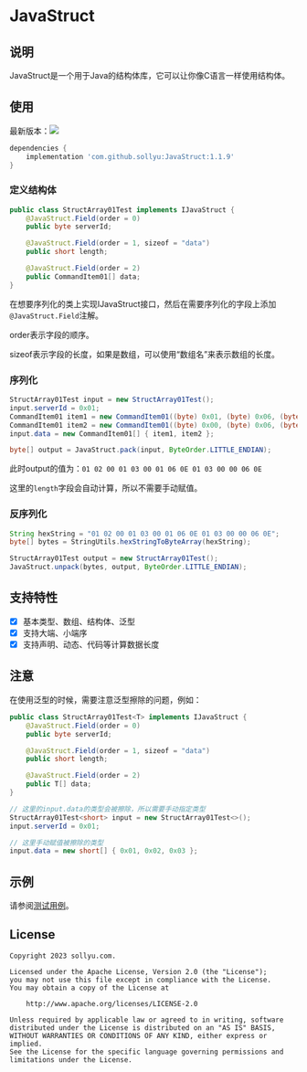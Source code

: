 # JavaStruct

## 说明

JavaStruct是一个用于Java的结构体库，它可以让你像C语言一样使用结构体。

## 使用

最新版本：[![](https://jitpack.io/v/sollyu/JavaStruct.svg)](https://jitpack.io/#sollyu/JavaStruct)

```gradle
dependencies {
    implementation 'com.github.sollyu:JavaStruct:1.1.9'
}
```

### 定义结构体

```java
public class StructArray01Test implements IJavaStruct {
    @JavaStruct.Field(order = 0)
    public byte serverId;

    @JavaStruct.Field(order = 1, sizeof = "data")
    public short length;

    @JavaStruct.Field(order = 2)
    public CommandItem01[] data;
}
```

在想要序列化的类上实现IJavaStruct接口，然后在需要序列化的字段上添加`@JavaStruct.Field`注解。

order表示字段的顺序。

sizeof表示字段的长度，如果是数组，可以使用“数组名”来表示数组的长度。

### 序列化

```java
StructArray01Test input = new StructArray01Test();
input.serverId = 0x01;
CommandItem01 item1 = new CommandItem01((byte) 0x01, (byte) 0x06, (byte) 0x0E);
CommandItem01 item2 = new CommandItem01((byte) 0x00, (byte) 0x06, (byte) 0x0E);
input.data = new CommandItem01[] { item1, item2 };

byte[] output = JavaStruct.pack(input, ByteOrder.LITTLE_ENDIAN);
```

此时output的值为：`01 02 00 01 03 00 01 06 0E 01 03 00 00 06 0E`

这里的`length`字段会自动计算，所以不需要手动赋值。

### 反序列化

```java
String hexString = "01 02 00 01 03 00 01 06 0E 01 03 00 00 06 0E";
byte[] bytes = StringUtils.hexStringToByteArray(hexString);

StructArray01Test output = new StructArray01Test();
JavaStruct.unpack(bytes, output, ByteOrder.LITTLE_ENDIAN);
```

## 支持特性

- [x] 基本类型、数组、结构体、泛型
- [x] 支持大端、小端序
- [x] 支持声明、动态、代码等计算数据长度

## 注意

在使用泛型的时候，需要注意泛型擦除的问题，例如：

```java
public class StructArray01Test<T> implements IJavaStruct {
    @JavaStruct.Field(order = 0)
    public byte serverId;

    @JavaStruct.Field(order = 1, sizeof = "data")
    public short length;

    @JavaStruct.Field(order = 2)
    public T[] data;
}

// 这里的input.data的类型会被擦除，所以需要手动指定类型
StructArray01Test<short> input = new StructArray01Test<>();
input.serverId = 0x01;

// 这里手动赋值被擦除的类型
input.data = new short[] { 0x01, 0x02, 0x03 };
```

## 示例

请参阅[测试用例](./src/test/java/io/github/sollyu/test/StructTest.java)。

## License

```
Copyright 2023 sollyu.com.

Licensed under the Apache License, Version 2.0 (the "License");
you may not use this file except in compliance with the License.
You may obtain a copy of the License at

    http://www.apache.org/licenses/LICENSE-2.0

Unless required by applicable law or agreed to in writing, software
distributed under the License is distributed on an "AS IS" BASIS,
WITHOUT WARRANTIES OR CONDITIONS OF ANY KIND, either express or implied.
See the License for the specific language governing permissions and
limitations under the License.
```
